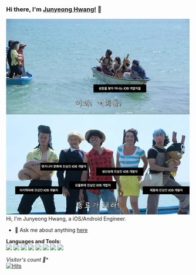 ### Hi there, I'm [Junyeong Hwang!](https://github.com/devJunyeong) 👋

<img src="https://github.com/GeekTree0101/Geektree0101/blob/master/hire.png" width=500pt />

<br />
Hi, I'm Junyeong Hwang, a iOS/Android Engineer.

- 💬 Ask me about anything [here](https://github.com/devJunyeong/devJunyeong/issues)


**Languages and Tools:**  
<code><img height="20" src="https://img.shields.io/badge/iOS-000000?style=flat-squaree&logo=Apple&logoColor=white"></code>
<code><img height="20" src="https://img.shields.io/badge/Android-3DDC84?style=flat-squaree&logo=Android&logoColor=white"></code>
<code><img height="20" src="https://img.shields.io/badge/Swift-FA7343?style=flat-squaree&logo=Swift&logoColor=white"></code>
<code><img height="20" src="https://img.shields.io/badge/RxSwift-B7178c?style=flat-squaree&logo=ReactiveX&logoColor=white"></code>
<code><img height="20" src="https://img.shields.io/badge/GraphQL-3776AB?style=flat-squaree&logo=GraphQL&logoColor=white"></code>
<code><img height="20" src="https://img.shields.io/badge/OpenGL-3776AB?style=flat-squaree&logo=OpenGL&logoColor=white"></code>
<code><img height="20" src="https://img.shields.io/badge/Kotlin-3776AB?style=flat-squaree&logo=Kotlin&logoColor=white"></code>
<code><img height="20" src="https://img.shields.io/badge/MySql-3776AB?style=flat-squaree&logo=Mysql&logoColor=white"></code>

*Visitor's count :eyes:**  
[![Hits](https://hits.seeyoufarm.com/api/count/incr/badge.svg?url=https%3A%2F%2Fgithub.com%2FdevJunyeong&count_bg=%23FA7343&title_bg=%23555555&icon=github.svg&icon_color=%23E7E7E7&title=hits&edge_flat=false)](https://hits.seeyoufarm.com)
